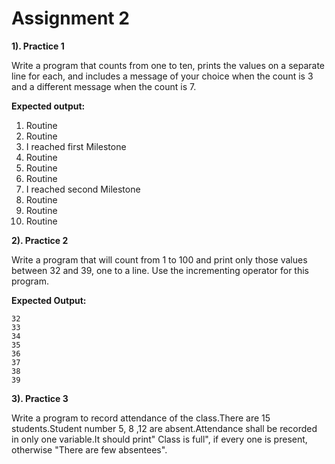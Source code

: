 # Assignment 2
**1). Practice 1**

Write a program that counts from one to ten, prints the values on a separate line for each, and includes a message of your choice when the count is 3 and a different message when the count is 7.

**Expected output:**

1)	Routine 
2)	Routine
3)	I reached first Milestone
4)	Routine
5)	Routine
6)	Routine
7)	I reached second Milestone
8)	Routine
9)	Routine
10)	Routine

**2). Practice 2**

Write a program that will count from 1 to 100 and print only those values between 32 and 39, one to a line. Use the incrementing operator for this program.

**Expected Output:**

	32
	33
	34
	35
	36
	37
	38
	39
  
  **3). Practice 3**
  
  Write a program to record attendance of the class.There are 15 students.Student number 5, 8 ,12 are absent.Attendance shall be recorded in only one variable.It should print" Class is full", if every one is present, otherwise "There are few absentees".
  
  

